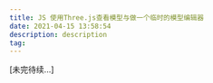 ```yaml
---
title: JS 使用Three.js查看模型与做一个临时的模型编辑器
date: 2021-04-15 13:58:54
description: description
tag: 
---
```


[未完待续...]